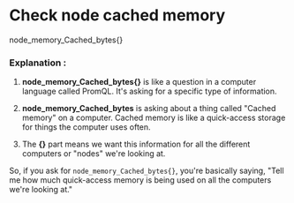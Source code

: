 # Check node cached memory
  node_memory_Cached_bytes{}

### Explanation :
1. **node_memory_Cached_bytes{}** is like a question in a computer language called PromQL. It's asking for a specific type of information.

2. **node_memory_Cached_bytes** is asking about a thing called "Cached memory" on a computer. Cached memory is like a quick-access storage for things the computer uses often.

3. The **{}** part means we want this information for all the different computers or "nodes" we're looking at.

So, if you ask for `node_memory_Cached_bytes{}`, you're basically saying, "Tell me how much quick-access memory is being used on all the computers we're looking at."

